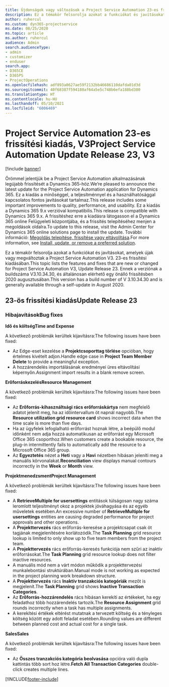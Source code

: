 ```yaml
---
title: Újdonságok vagy változások a Project Service Automation 23-es frissítési kiadásának V3 változatában
description: Ez a témakör felsorolja azokat a funkciókat és javításokat, amelyek elérhetők a Project Service Automation V3. 23-os frissítési kiadásában.
author: ruhercul
ms.custom: dyn365-projectservice
ms.date: 08/25/2020
ms.topic: article
ms.author: ruhercul
audience: Admin
search.audienceType:
- admin
- customizer
- enduser
search.app:
- D365CE
- D365PS
- ProjectOperations
ms.openlocfilehash: adf893a0627ae59f2132bb46686110dafda01d3d
ms.sourcegitcommit: 40f68387f594180af64a5e5c748b6efa188bd300
ms.translationtype: HT
ms.contentlocale: hu-HU
ms.lasthandoff: 05/10/2021
ms.locfileid: "6006469"
---
```

# <a name="project-service-automation-update-release-23-v3"></a><span data-ttu-id="ec4ac-103">Project Service Automation 23-es frissítési kiadás, V3</span><span class="sxs-lookup"><span data-stu-id="ec4ac-103">Project Service Automation Update Release 23, V3</span></span>

[!include [banner](../includes/psa-now-project-operations.md)]

<span data-ttu-id="ec4ac-104">Örömmel jelentjük be a Project Service Automation alkalmazásának legújabb frissítését a Dynamics 365-höz.</span><span class="sxs-lookup"><span data-stu-id="ec4ac-104">We’re pleased to announce the latest update for the Project Service Automation application for Dynamics 365.</span></span> <span data-ttu-id="ec4ac-105">Ez a kiadás a minőséggel, a teljesítménnyel és a használhatósággal kapcsolatos fontos javításokat tartalmaz.</span><span class="sxs-lookup"><span data-stu-id="ec4ac-105">This release includes some important improvements to quality, performance, and usability.</span></span> <span data-ttu-id="ec4ac-106">Ez a kiadás a Dynamics 365 9.x verzióval kompatibilis.</span><span class="sxs-lookup"><span data-stu-id="ec4ac-106">This release is compatible with Dynamics 365 9.x.</span></span> <span data-ttu-id="ec4ac-107">A frissítéshez erre a kiadásra látogasson el a Dynamics 365 online Felügyeleti központjába, és a frissítés telepítéséhez menjen a megoldások oldalra.</span><span class="sxs-lookup"><span data-stu-id="ec4ac-107">To update to this release, visit the Admin Center for Dynamics 365 online solutions page to install the update.</span></span> <span data-ttu-id="ec4ac-108">További információ: [Megoldás telepítése, frissítése vagy eltávolítása](/power-platform/admin/install-remove-preferred-solution).</span><span class="sxs-lookup"><span data-stu-id="ec4ac-108">For more information, see [Install, update, or remove a preferred solution](/power-platform/admin/install-remove-preferred-solution).</span></span>

<span data-ttu-id="ec4ac-109">Ez a témakör felsorolja azokat a funkciókat és javításokat, amelyek újak vagy megváltoztak a Project Service Automation V3. 23-es frissítési kiadásában.</span><span class="sxs-lookup"><span data-stu-id="ec4ac-109">This topic lists the features and fixes that are new or changed for Project Service Automation V3, Update Release 23.</span></span> <span data-ttu-id="ec4ac-110">Ennek a verziónak a buildszáma V3.10.34.30, és általánosan elérhető egy önálló frissítésben 2020 augusztusában.</span><span class="sxs-lookup"><span data-stu-id="ec4ac-110">This version has a build number of V 3.10.34.30 and is generally available through a self-update in August 2020.</span></span>

## <a name="update-release-23"></a><span data-ttu-id="ec4ac-111">23-ös frissítési kiadás</span><span class="sxs-lookup"><span data-stu-id="ec4ac-111">Update Release 23</span></span>

### <a name="bug-fixes"></a><span data-ttu-id="ec4ac-112">Hibajavítások</span><span class="sxs-lookup"><span data-stu-id="ec4ac-112">Bug fixes</span></span>

<span data-ttu-id="ec4ac-113">**Idő és költség**</span><span class="sxs-lookup"><span data-stu-id="ec4ac-113">**Time and Expense**</span></span>

<span data-ttu-id="ec4ac-114">A következő problémák kerültek kijavításra:</span><span class="sxs-lookup"><span data-stu-id="ec4ac-114">The following issues have been fixed:</span></span>
- <span data-ttu-id="ec4ac-115">Az Edge-eset kezelése a **Projektcsoporttag törlése** opcióban, hogy értelmes kivételt adjon.</span><span class="sxs-lookup"><span data-stu-id="ec4ac-115">Handle edge case in **Project Team Member Delete** to provide a meaningful exception.</span></span>
- <span data-ttu-id="ec4ac-116">A hozzárendelés importálásának eredményei üres eltávolítási képernyőn.</span><span class="sxs-lookup"><span data-stu-id="ec4ac-116">Assignment import results in a blank remove screen.</span></span>

<span data-ttu-id="ec4ac-117">**Erőforráskezelés**</span><span class="sxs-lookup"><span data-stu-id="ec4ac-117">**Resource Management**</span></span>

<span data-ttu-id="ec4ac-118">A következő problémák kerültek kijavításra:</span><span class="sxs-lookup"><span data-stu-id="ec4ac-118">The following issues have been fixed:</span></span>

- <span data-ttu-id="ec4ac-119">Az **Erőforrás-kihasználtsági rács erőforráskártya** nem megfelelő adatot jelenít meg, ha az időintervallum öt napnál nagyobb.</span><span class="sxs-lookup"><span data-stu-id="ec4ac-119">The **Resource utilization grid resource card** shows incorrect data when the time scale is more than five days.</span></span>
- <span data-ttu-id="ec4ac-120">Ha az ügyfelek lefoglalható erőforrást hoznak létre, a beépülő modul időnként nem adja hozzá automatikusan az erőforrást egy Microsoft Office 365 csoporthoz.</span><span class="sxs-lookup"><span data-stu-id="ec4ac-120">When customers create a bookable resource, the plug-in intermittently fails to automatically add the resource to a Microsoft Office 365 group.</span></span>
- <span data-ttu-id="ec4ac-121">Az **Egyeztetés** nézet a **Heti** vagy a **Havi** nézetben hibásan jeleníti meg a manuális körvonalakat.</span><span class="sxs-lookup"><span data-stu-id="ec4ac-121">**Reconciliation** view displays manual contours incorrectly in the **Week** or **Month** view.</span></span>

<span data-ttu-id="ec4ac-122">**Projektmenedzsment**</span><span class="sxs-lookup"><span data-stu-id="ec4ac-122">**Project Management**</span></span>

<span data-ttu-id="ec4ac-123">A következő problémák kerültek kijavításra:</span><span class="sxs-lookup"><span data-stu-id="ec4ac-123">The following issues have been fixed:</span></span>

- <span data-ttu-id="ec4ac-124">A **RetrieveMultiple for usersettings** entitások túlságosan nagy száma leromlott teljesítményt okoz a projektek jóváhagyása és az egyéb műveletek esetében.</span><span class="sxs-lookup"><span data-stu-id="ec4ac-124">An excessive number of **RetrieveMultiple for usersettings** entities are causing degraded performance for project approvals and other operations.</span></span>
- <span data-ttu-id="ec4ac-125">A **Projekttervezés** rács erőforrás-keresése a projektcsapat csak öt tagjának megjelenítésére korlátozódik.</span><span class="sxs-lookup"><span data-stu-id="ec4ac-125">The **Task Planning** grid resource lookup is limited to only show up to five team members from the project team.</span></span> 
- <span data-ttu-id="ec4ac-126">A **Projekttervezés** rács erőforrás-keresés funkciója nem szűri az inaktív erőforrásokat.</span><span class="sxs-lookup"><span data-stu-id="ec4ac-126">The **Task Planning** grid resource lookup does not filter inactive resources.</span></span>
- <span data-ttu-id="ec4ac-127">A manuális mód nem a várt módon működik a projekttervezési munkalebontási struktúrában.</span><span class="sxs-lookup"><span data-stu-id="ec4ac-127">Manual mode is not working as expected in the project planning work breakdown structure.</span></span>
- <span data-ttu-id="ec4ac-128">A **Projekttervezés** rács **Inaktív tranzakciós kategóriák** mezőt is megjelenít.</span><span class="sxs-lookup"><span data-stu-id="ec4ac-128">The **Task Planning** grid shows **Inactive Transaction Categories**.</span></span>
- <span data-ttu-id="ec4ac-129">Az **Erőforrás-hozzárendelés** rács hibásan kerekíti az értékeket, ha egy feladathoz több hozzárendelés tartozik.</span><span class="sxs-lookup"><span data-stu-id="ec4ac-129">The **Resource Assignment** grid rounds incorrectly when a task has multiple assignments.</span></span>
- <span data-ttu-id="ec4ac-130">A kerekítési értékek eltérést mutatnak a tervezett költség és a tényleges költség között egy adott feladat esetében.</span><span class="sxs-lookup"><span data-stu-id="ec4ac-130">Rounding values are different between planned cost and actual cost for a single task.</span></span>

<span data-ttu-id="ec4ac-131">**Sales**</span><span class="sxs-lookup"><span data-stu-id="ec4ac-131">**Sales**</span></span>

<span data-ttu-id="ec4ac-132">A következő problémák kerültek kijavításra:</span><span class="sxs-lookup"><span data-stu-id="ec4ac-132">The following issues have been fixed:</span></span>

- <span data-ttu-id="ec4ac-133">Az **Összes tranzakciós kategória beolvasása** opcióra való dupla kattintás több sort hoz létre.</span><span class="sxs-lookup"><span data-stu-id="ec4ac-133">**Fetch All Transaction Categories** double-click creates multiple lines.</span></span>


[!INCLUDE[footer-include](../includes/footer-banner.md)]